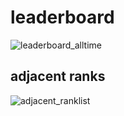 # leaderboard

![leaderboard_alltime](https://user-images.githubusercontent.com/9798362/65917150-5ccd6200-e3f4-11e9-9d62-c999c2ffc446.png)


## adjacent ranks

![adjacent_ranklist](https://user-images.githubusercontent.com/9798362/65917173-65be3380-e3f4-11e9-8833-925de745a753.png)
